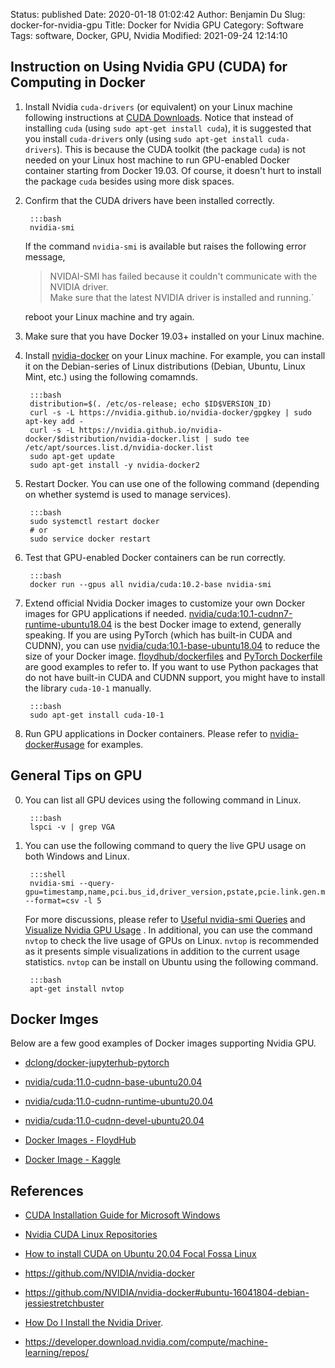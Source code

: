 Status: published
Date: 2020-01-18 01:02:42
Author: Benjamin Du
Slug: docker-for-nvidia-gpu
Title: Docker for Nvidia GPU
Category: Software
Tags: software, Docker, GPU, Nvidia
Modified: 2021-09-24 12:14:10

## Instruction on Using Nvidia GPU (CUDA) for Computing in Docker

1. Install Nvidia `cuda-drivers` (or equivalent) on your Linux machine
    following instructions at 
    [CUDA Downloads](https://developer.nvidia.com/cuda-downloads?target_os=Linux).
    Notice that instead of installing `cuda` (using `sudo apt-get install cuda`),
    it is suggested that you install `cuda-drivers` only (using `sudo apt-get install cuda-drivers`).
    This is because the CUDA toolkit (the package `cuda`) is not needed on your Linux host machine to 
    run GPU-enabled Docker container starting from Docker 19.03.
    Of course, 
    it doesn't hurt to install the package `cuda` besides using more disk spaces.

2. Confirm that the CUDA drivers have been installed correctly. 

        :::bash
        nvidia-smi 

    If the command `nvidia-smi` is available 
    but raises the following error message, 

    > NVIDAI-SMI has failed because it couldn't communicate with the NVIDIA driver.  
    > Make sure that the latest NVIDIA driver is installed and running.`

    reboot your Linux machine and try again.

2. Make sure that you have Docker 19.03+ installed on your Linux machine.

3. Install 
    [nvidia-docker](https://docs.nvidia.com/datacenter/cloud-native/container-toolkit/install-guide.html#setting-up-nvidia-container-toolkit) 
    on your Linux machine.
    For example,
    you can install it on the Debian-series of Linux distributions 
    (Debian, Ubuntu, Linux Mint, etc.)
    using the following comamnds.

        :::bash
        distribution=$(. /etc/os-release; echo $ID$VERSION_ID)
        curl -s -L https://nvidia.github.io/nvidia-docker/gpgkey | sudo apt-key add -
        curl -s -L https://nvidia.github.io/nvidia-docker/$distribution/nvidia-docker.list | sudo tee /etc/apt/sources.list.d/nvidia-docker.list
        sudo apt-get update 
        sudo apt-get install -y nvidia-docker2

4. Restart Docker.
    You can use one of the following command 
    (depending on whether systemd is used to manage services).

        :::bash
        sudo systemctl restart docker
        # or 
        sudo service docker restart

5. Test that GPU-enabled Docker containers can be run correctly.

        :::bash
        docker run --gpus all nvidia/cuda:10.2-base nvidia-smi

6. Extend official Nvidia Docker images to customize your own Docker images for GPU applications if needed.
    [nvidia/cuda:10.1-cudnn7-runtime-ubuntu18.04](https://hub.docker.com/layers/nvidia/cuda)
    is the best Docker image to extend, generally speaking.
    If you are using PyTorch (which has built-in CUDA and CUDNN),
    you can use [nvidia/cuda:10.1-base-ubuntu18.04](https://hub.docker.com/layers/nvidia/cuda) to reduce the size of your Docker image.
    [floydhub/dockerfiles](https://github.com/floydhub/dockerfiles)
    and
    [PyTorch Dockerfile](https://github.com/pytorch/pytorch/blob/master/docker/pytorch/Dockerfile)
    are good examples to refer to.
    If you want to use Python packages that do not have built-in CUDA and CUDNN support, 
    you might have to install the library `cuda-10-1` manually.

        :::bash
        sudo apt-get install cuda-10-1

7. Run GPU applications in Docker containers. 
    Please refer to 
    [nvidia-docker#usage](https://github.com/NVIDIA/nvidia-docker#usage) 
    for examples.

## General Tips on GPU

0. You can list all GPU devices using the following command in Linux.

        :::bash
        lspci -v | grep VGA

1. You can use the following command to query the live GPU usage on both Windows and Linux. 

        :::shell
        nvidia-smi --query-gpu=timestamp,name,pci.bus_id,driver_version,pstate,pcie.link.gen.max,pcie.link.gen.current,temperature.gpu,utilization.gpu,utilization.memory,memory.total,memory.free,memory.used --format=csv -l 5

    For more discussions,
    please refer to
    [Useful nvidia-smi Queries](https://nvidia.custhelp.com/app/answers/detail/a_id/3751/~/useful-nvidia-smi-queries)
    and 
    [Visualize Nvidia GPU Usage](http://www.legendu.net/misc/blog/visualize-Nvidia-GPU-usage)
    .
    In additional,
    you can use the command `nvtop` to check the live usage of GPUs on Linux.
    `nvtop` is recommended 
    as it presents simple visualizations in addition to the current usage statistics.
    `nvtop` can be install on Ubuntu using the following command.

        :::bash
        apt-get install nvtop

## Docker Imges

Below are a few good examples of Docker images supporting Nvidia GPU.

- [dclong/docker-jupyterhub-pytorch](https://github.com/dclong/docker-jupyterhub-pytorch)

- [nvidia/cuda:11.0-cudnn-base-ubuntu20.04](https://gitlab.com/nvidia/container-images/cuda/-/blob/master/dist/11.0/ubuntu20.04-x86_64/base/Dockerfile)

- [nvidia/cuda:11.0-cudnn-runtime-ubuntu20.04](https://gitlab.com/nvidia/container-images/cuda/-/blob/master/dist/11.0/ubuntu20.04-x86_64/runtime/Dockerfile)

- [nvidia/cuda:11.0-cudnn-devel-ubuntu20.04](https://gitlab.com/nvidia/container-images/cuda/-/blob/master/dist/11.0/ubuntu20.04-x86_64/devel/Dockerfile)

- [Docker Images - FloydHub](https://github.com/floydhub/dockerfiles)

- [Docker Image - Kaggle](https://github.com/Kaggle/docker-python)

## References

- [CUDA Installation Guide for Microsoft Windows](https://docs.nvidia.com/cuda/cuda-installation-guide-microsoft-windows/index.html)

- [Nvidia CUDA Linux Repositories](https://developer.download.nvidia.com/compute/cuda/repos/)

- [How to install CUDA on Ubuntu 20.04 Focal Fossa Linux](https://linuxconfig.org/how-to-install-cuda-on-ubuntu-20-04-focal-fossa-linux)

- https://github.com/NVIDIA/nvidia-docker

- https://github.com/NVIDIA/nvidia-docker#ubuntu-16041804-debian-jessiestretchbuster

- [How Do I Install the Nvidia Driver](https://github.com/NVIDIA/nvidia-docker/wiki/Frequently-Asked-Questions#how-do-i-install-the-nvidia-driver).

- https://developer.download.nvidia.com/compute/machine-learning/repos/